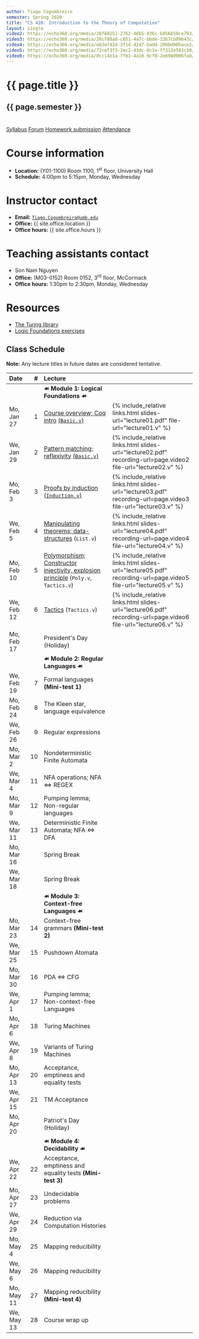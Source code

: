 ```yaml
---
author: Tiago Cogumbreiro
semester: Spring 2020
title: "CS 420: Introduction to the Theory of Computation"
layout: single
video2: https://echo360.org/media/28f68251-2762-48b5-836c-b056b50ce793/public
video3: https://echo360.org/media/20cf88a8-c051-4a7c-bbde-33b7cb89b43c/public
video4: https://echo360.org/media/eb2ef42d-3f1d-42d7-badd-2800d985ace2/public
video5: https://echo360.org/media/72cef3f3-2ec2-43dc-8c1e-ff312e583c30/public
video6: https://echo360.org/media/0cc14e1a-7f61-4a18-9cf0-2e694000bfa0/public
---
```


<h1 class="has-text-centered">{{ page.title }}</h1>
<h2 class="has-text-centered" style="padding-bottom:1em;">{{ page.semester }}</h2>

<div class="buttons is-centered">
<a class="button is-large is-link" href="syllabus.pdf">Syllabus</a>
<a class="button is-large is-link" href="https://piazza.com/class/k5ubsxch57r196">Forum</a>
<a class="button is-large is-link" href="https://www.gradescope.com/courses/81793">Homework submission</a>
<a class="button is-large is-link" href="https://www.estalee.com/">Attendance</a>
</div>

# Course information

* **Location:** (Y01-1100) Room 1100, 1<sup>st</sup> floor, University Hall
* **Schedule:** 4:00pm to 5:15pm, Monday, Wednesday

# Instructor contact
* **Email:** [`Tiago.Cogumbreiro@umb.edu`](mailto:Tiago.Cogumbreiro@umb.edu)
* **Office:** {{ site.office.location }}
* **Office hours:** {{ site.office.hours }}

# Teaching assistants contact
* Son Nam Nguyen
* **Office:** (M03-0152) Room 0152, 3<sup>rd</sup> floor, McCormack
* **Office hours:** 1:30pm to 2:30pm, Monday, Wednesday

# Resources

* [The Turing library](https://gitlab.com/cogumbreiro/turing)
* [Logic Foundations exercises](lf.tgz)

## Class Schedule

**Note:** Any lecture titles in future dates are considered tentative.


| Date       | #  | Lecture      |            |
|:-----------|---:|:-------------|:-----------|
|            |    | **☙ Module 1: Logical Foundations ☙** |
| Mo, Jan 27 |  1 | [Course overview; Coq intro](lecture01.html) [(`Basic.v`)](https://softwarefoundations.cis.upenn.edu/lf-current/Basics.html#lab18) | {% include_relative links.html slides-url="lecture01.pdf" file-url="lecture01.v" %} |
| We, Jan 29 |  2 | [Pattern matching; reflexivity](lecture02.html) [(`Basic.v`)](https://softwarefoundations.cis.upenn.edu/lf-current/Basics.html) | {% include_relative links.html slides-url="lecture02.pdf" recording-url=page.video2 file-url="lecture02.v" %} |
| Mo, Feb  3 |  3 | [Proofs by induction](lecture03.html) [(`Induction.v`)](https://softwarefoundations.cis.upenn.edu/lf-current/Induction.html)  | {% include_relative links.html slides-url="lecture03.pdf" recording-url=page.video3 file-url="lecture03.v" %} |
| We, Feb  5 |  4 | [Manipulating theorems; data-structures](lecture04.html) (`List.v`) | {% include_relative links.html slides-url="lecture04.pdf" recording-url=page.video4 file-url="lecture04.v" %} |
| Mo, Feb 10 |  5 | [Polymorphism; Constructor injectivity, explosion principle](lecture05.html) (`Poly.v`, `Tactics.v`) | {% include_relative links.html slides-url="lecture05.pdf" recording-url=page.video5 file-url="lecture05.v" %} |
| We, Feb 12 |  6 | [Tactics](lecture06.html) (`Tactics.v`)| {% include_relative links.html slides-url="lecture06.pdf" recording-url=page.video6 file-url="lecture06.v" %} |
| Mo, Feb 17 |    | President's Day (Holiday) |
|            |    | **☙ Module 2: Regular Languages ☙** |
| We, Feb 19 |  7 | Formal languages **(Mini-test 1)** |
| Mo, Feb 24 |  8 | The Kleen star, language equivalence |
| We, Feb 26 |  9 | Regular expressions |
| Mo, Mar  2 | 10 | Nondeterministic Finite Automata |
| We, Mar  4 | 11 | NFA operations; NFA ⇔ REGEX |
| Mo, Mar  9 | 12 | Pumping lemma; Non-regular languages |
| We, Mar 11 | 13 | Deterministic Finite Automata; NFA ⇔ DFA  |
| Mo, Mar 16 |    | Spring Break |
| We, Mar 18 |    | Spring Break |
|            |    | **☙ Module 3: Context-free Languages ☙** |
| Mo, Mar 23 | 14 | Context-free grammars **(Mini-test 2)** |
| We, Mar 25 | 15 | Pushdown Atomata |
| Mo, Mar 30 | 16 | PDA ⇔ CFG |
| We, Apr  1 | 17 | Pumping lemma; Non-context-free Languages |
| Mo, Apr  6 | 18 | Turing Machines |
| We, Apr  8 | 19 | Variants of Turing Machines |
| Mo, Apr 13 | 20 | Acceptance, emptiness and equality tests |
| We, Apr 15 | 21 | TM Acceptance |
| Mo, Apr 20 |    |  Patriot's Day (Holiday) | |
|            |    | **☙ Module 4: Decidability ☙** |
| We, Apr 22 | 22 | Acceptance, emptiness and equality tests **(Mini-test 3)** |
| Mo, Apr 27 | 23 | Undecidable problems |
| We, Apr 29 | 24 | Reduction via Computation Histories |
| Mo, May  4 | 25 | Mapping reducibility |
| We, May  6 | 26 | Mapping reducibility |
| Mo, May 11 | 27 | Mapping reducibility **(Mini-test 4)** |
| We, May 13 | 28 | Course wrap up  |
